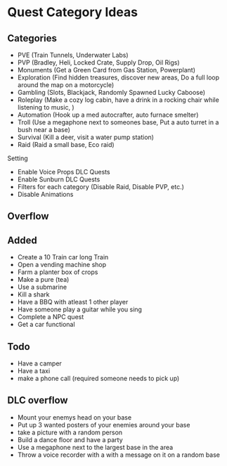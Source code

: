 # Quest Category Ideas

## Categories
- PVE (Train Tunnels, Underwater Labs)
- PVP (Bradley, Heli, Locked Crate, Supply Drop, Oil Rigs)
- Monuments (Get a Green Card from Gas Station, Powerplant)
- Exploration (Find hidden treasures, discover new areas, Do a full loop around the map on a motorcycle)
- Gambling (Slots, Blackjack, Randomly Spawned Lucky Caboose)
- Roleplay (Make a cozy log cabin, have a drink in a rocking chair while listening to music, )
- Automation (Hook up a med autocrafter, auto furnace smelter)
- Troll (Use a megaphone next to someones base, Put a auto turret in a bush near a base)
- Survival (Kill a deer, visit a water pump station)
- Raid (Raid a small base, Eco raid)

Setting
- Enable Voice Props DLC Quests
- Enable Sunburn DLC Quests
- Filters for each category (Disable Raid, Disable PVP, etc.)
- Disable Animations

## Overflow

## Added
- Create a 10 Train car long Train
- Open a vending machine shop
- Farm a planter box of crops
- Make a pure (tea)
- Use a submarine
- Kill a shark
- Have a BBQ with atleast 1 other player
- Have someone play a guitar while you sing
- Complete a NPC quest
- Get a car functional

## Todo
  - Have a camper
  - Have a taxi
- make a phone call (required someone needs to pick up)

## DLC overflow
- Mount your enemys head on your base
- Put up 3 wanted posters of your enemies around your base
- take a picture with a random person
- Build a dance floor and have a party
- Use a megaphone next to the largest base in the area
- Throw a voice recorder with a with a message on it on a random base

